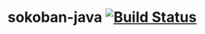 # sokoban-java [![Build Status](https://travis-ci.org/yucchiy/sokoban-java.svg?branch=master)](https://travis-ci.org/yucchiy/sokoban-java)
